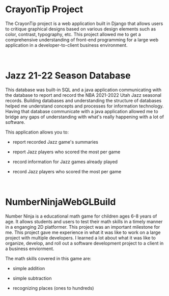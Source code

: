 # CrayonTip Project
The CrayonTip project is a web application built in Django that allows users to critique graphical designs based on various design elements such as color, contrast, typography, etc. This project allowed me to get a comprehensive understanding of front-end programming for a large web application in a developer-to-client business environment. 

<br>

# Jazz 21-22 Season Database 
This database was built-in SQL and a java application communicating with the database to report and record the NBA 2021-2022 Utah Jazz seasonal records. Building databases and understanding the structure of databases helped me understand concepts and processes for information technology. Having that database communicate with a java application allowed me to bridge any gaps of understanding with what's really happening with a lot of software. 

This application allows you to:

- report recorded Jazz game's summaries

- report Jazz players who scored the most per game

- record information for Jazz games already played

- record Jazz players who scored the most per game


<br>

# NumberNinjaWebGLBuild
Number Ninja is a educational math game for children ages 6-8 years of age. It allows students and users to test their math skills in a timely manner in a enganging 2D platformer. This project was an important milestone for me. This project gave me experience in what it was like to work on a large project with multiple developers. I learned a lot about what it was like to organize, develop, and roll out a software development project to a client in a business enviorment. 

The math skills covered in this game are:

- simple addition

- simple subtraction

- recognizing places (ones to hundreds)


